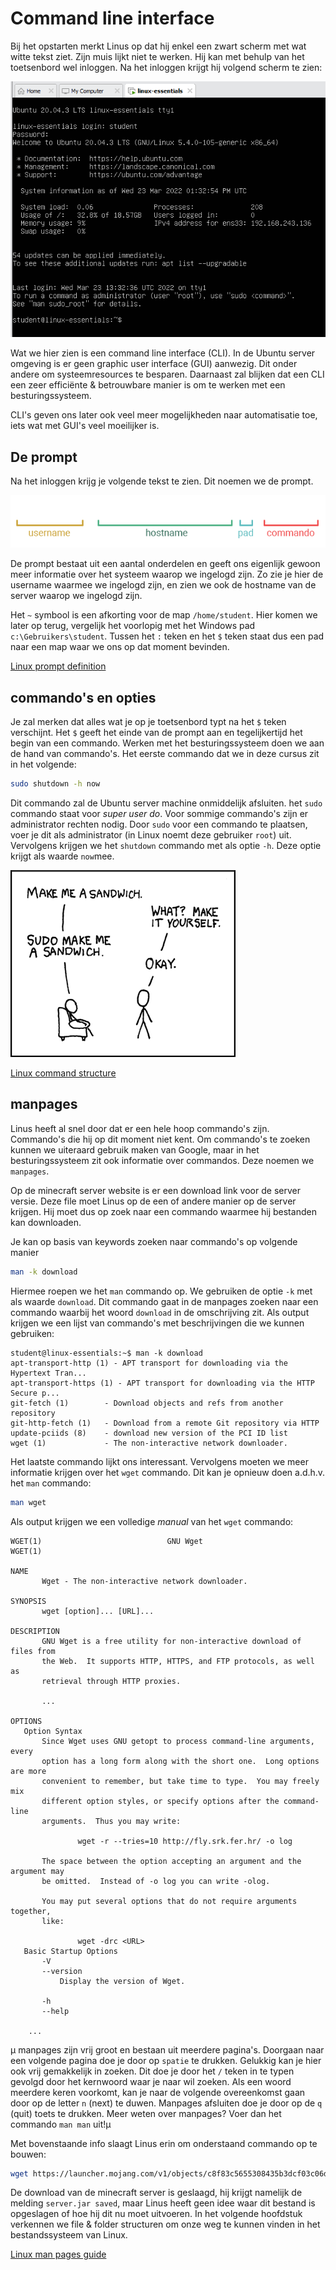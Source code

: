 # Command line interface
Bij het opstarten merkt Linus op dat hij enkel een zwart scherm met wat witte tekst ziet. Zijn muis lijkt niet te werken. Hij kan met behulp van het toetsenbord wel inloggen. Na het inloggen krijgt hij volgend scherm te zien:

![server welcome](../images/03/cli.PNG)

Wat we hier zien is een command line interface (CLI). In de Ubuntu server omgeving is er geen graphic user interface (GUI) aanwezig. Dit onder andere om systeemresources te besparen. Daarnaast zal blijken dat een CLI een zeer efficiënte & betrouwbare manier is om te werken met een besturingssysteem.

CLI's geven ons later ook veel meer mogelijkheden naar automatisatie toe, iets wat met GUI's veel moeilijker is.

## De prompt
Na het inloggen krijg je volgende tekst te zien. Dit noemen we de prompt.

![prompt](../images/03/prompt.png)

De prompt bestaat uit een aantal onderdelen en geeft ons eigenlijk gewoon meer informatie over het systeem waarop we ingelogd zijn. Zo zie je hier de username waarmee we ingelogd zijn, en zien we ook de hostname van de server waarop we ingelogd zijn. 

Het `~` symbool is een afkorting voor de map `/home/student`. Hier komen we later op terug, vergelijk het voorlopig met het Windows pad `c:\Gebruikers\student`. Tussen het `:` teken en het `$` teken staat dus een pad naar een map waar we ons op dat moment bevinden.

<i class="fa-solid fa-earth-europe" style="color: #fff;"></i> [Linux prompt definition](http://www.linfo.org/prompt.html#:~:text=A%20command%20prompt%2C%20also%20referred,terminal%20window%20by%20a%20shell.)

## commando's en opties
Je zal merken dat alles wat je op je toetsenbord typt na het `$` teken verschijnt. Het `$` geeft het einde van de prompt aan en tegelijkertijd het begin van een commando. Werken met het besturingssysteem doen we aan de hand van commando's. Het eerste commando dat we in deze cursus zit in het volgende:
```bash
sudo shutdown -h now
```
Dit commando zal de Ubuntu server machine onmiddelijk afsluiten. het `sudo` commando staat voor *super user do*. Voor sommige commando's zijn er administrator rechten nodig. Door `sudo` voor een commando te plaatsen, voer je dit als administrator (in Linux noemt deze gebruiker `root`) uit. Vervolgens krijgen we het `shutdown` commando met als optie `-h`. Deze optie krijgt als waarde `now`mee.

![sudo](../images/03/sandwich.png)

<i class="fa-solid fa-earth-europe" style="color: #fff;"></i> 
[Linux command structure](https://uofabioinformaticshub.github.io/BASH-Intro/notes/extra_command_syntax.html)

## manpages
Linus heeft al snel door dat er een hele hoop commando's zijn. Commando's die hij op dit moment niet kent. Om commando's te zoeken kunnen we uiteraard gebruik maken van Google, maar in het besturingssysteem zit ook informatie over commandos. Deze noemen we `manpages`.

Op de minecraft server website is er een download link voor de server versie. Deze file moet Linus op de een of andere manier op de server krijgen. Hij moet dus op zoek naar een commando waarmee hij bestanden kan downloaden.

Je kan op basis van keywords zoeken naar commando's op volgende manier
```bash
man -k download
```
Hiermee roepen we het `man` commando op. We gebruiken de optie `-k` met als waarde `download`. Dit commando gaat in de manpages zoeken naar een commando waarbij het woord `download` in de omschrijving zit. Als output krijgen we een lijst van commando's met beschrijvingen die we kunnen gebruiken:

```
student@linux-essentials:~$ man -k download
apt-transport-http (1) - APT transport for downloading via the Hypertext Tran...
apt-transport-https (1) - APT transport for downloading via the HTTP Secure p...
git-fetch (1)        - Download objects and refs from another repository
git-http-fetch (1)   - Download from a remote Git repository via HTTP
update-pciids (8)    - download new version of the PCI ID list
wget (1)             - The non-interactive network downloader.
```

Het laatste commando lijkt ons interessant. Vervolgens moeten we meer informatie krijgen over het `wget` commando. Dit kan je opnieuw doen a.d.h.v. het `man` commando:

```bash
man wget
```
Als output krijgen we een volledige *manual* van het `wget` commando:

```
WGET(1)                            GNU Wget                            WGET(1)

NAME
       Wget - The non-interactive network downloader.

SYNOPSIS
       wget [option]... [URL]...

DESCRIPTION
       GNU Wget is a free utility for non-interactive download of files from
       the Web.  It supports HTTP, HTTPS, and FTP protocols, as well as
       retrieval through HTTP proxies.

       ...

OPTIONS
   Option Syntax
       Since Wget uses GNU getopt to process command-line arguments, every
       option has a long form along with the short one.  Long options are more
       convenient to remember, but take time to type.  You may freely mix
       different option styles, or specify options after the command-line
       arguments.  Thus you may write:

               wget -r --tries=10 http://fly.srk.fer.hr/ -o log

       The space between the option accepting an argument and the argument may
       be omitted.  Instead of -o log you can write -olog.

       You may put several options that do not require arguments together,
       like:

               wget -drc <URL>
   Basic Startup Options
       -V
       --version
           Display the version of Wget.

       -h
       --help
    
    ...

```

µ  <i class="fa-solid fa-circle-info"></i> manpages zijn vrij groot en bestaan uit meerdere pagina's. Doorgaan naar een volgende pagina doe je door op `spatie` te drukken. Gelukkig kan je hier ook vrij gemakkelijk in zoeken. Dit doe je door het `/` teken in te typen gevolgd door het kernwoord waar je naar wil zoeken. Als een woord meerdere keren voorkomt, kan je naar de volgende overeenkomst gaan door op de letter `n` (next) te duwen. Manpages afsluiten doe je door op de `q` (quit) toets te drukken. Meer weten over manpages? Voer dan het commando `man man` uit!µ

Met bovenstaande info slaagt Linus erin om onderstaand commando op te bouwen:
```bash
wget https://launcher.mojang.com/v1/objects/c8f83c5655308435b3dcf03c06d9fe8740a77469/server.jar
```

De download van de minecraft server is geslaagd, hij krijgt namelijk de melding `server.jar saved`, maar Linus heeft geen idee waar dit bestand is opgeslagen of hoe hij dit nu moet uitvoeren. In het volgende hoofdstuk verkennen we file & folder structuren om onze weg te kunnen vinden in het bestandssysteem van Linux.

<i class="fa-solid fa-earth-europe" style="color: #fff;"></i> [Linux man pages guide](https://itsfoss.com/linux-man-page-guide/)